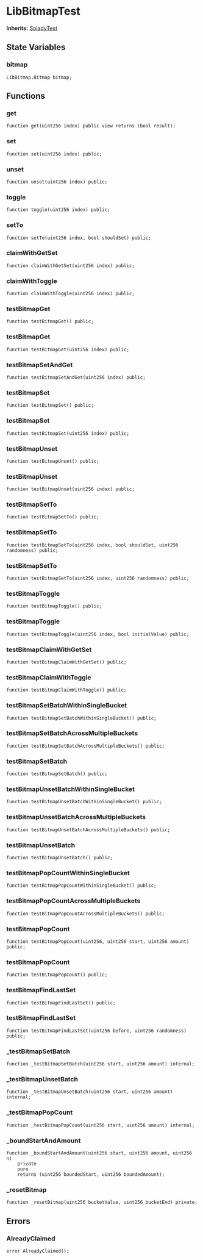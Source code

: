 # LibBitmapTest
**Inherits:**
[SoladyTest](/lib/solady/test/utils/SoladyTest.sol/contract.SoladyTest.md)


## State Variables
### bitmap

```solidity
LibBitmap.Bitmap bitmap;
```


## Functions
### get


```solidity
function get(uint256 index) public view returns (bool result);
```

### set


```solidity
function set(uint256 index) public;
```

### unset


```solidity
function unset(uint256 index) public;
```

### toggle


```solidity
function toggle(uint256 index) public;
```

### setTo


```solidity
function setTo(uint256 index, bool shouldSet) public;
```

### claimWithGetSet


```solidity
function claimWithGetSet(uint256 index) public;
```

### claimWithToggle


```solidity
function claimWithToggle(uint256 index) public;
```

### testBitmapGet


```solidity
function testBitmapGet() public;
```

### testBitmapGet


```solidity
function testBitmapGet(uint256 index) public;
```

### testBitmapSetAndGet


```solidity
function testBitmapSetAndGet(uint256 index) public;
```

### testBitmapSet


```solidity
function testBitmapSet() public;
```

### testBitmapSet


```solidity
function testBitmapSet(uint256 index) public;
```

### testBitmapUnset


```solidity
function testBitmapUnset() public;
```

### testBitmapUnset


```solidity
function testBitmapUnset(uint256 index) public;
```

### testBitmapSetTo


```solidity
function testBitmapSetTo() public;
```

### testBitmapSetTo


```solidity
function testBitmapSetTo(uint256 index, bool shouldSet, uint256 randomness) public;
```

### testBitmapSetTo


```solidity
function testBitmapSetTo(uint256 index, uint256 randomness) public;
```

### testBitmapToggle


```solidity
function testBitmapToggle() public;
```

### testBitmapToggle


```solidity
function testBitmapToggle(uint256 index, bool initialValue) public;
```

### testBitmapClaimWithGetSet


```solidity
function testBitmapClaimWithGetSet() public;
```

### testBitmapClaimWithToggle


```solidity
function testBitmapClaimWithToggle() public;
```

### testBitmapSetBatchWithinSingleBucket


```solidity
function testBitmapSetBatchWithinSingleBucket() public;
```

### testBitmapSetBatchAcrossMultipleBuckets


```solidity
function testBitmapSetBatchAcrossMultipleBuckets() public;
```

### testBitmapSetBatch


```solidity
function testBitmapSetBatch() public;
```

### testBitmapUnsetBatchWithinSingleBucket


```solidity
function testBitmapUnsetBatchWithinSingleBucket() public;
```

### testBitmapUnsetBatchAcrossMultipleBuckets


```solidity
function testBitmapUnsetBatchAcrossMultipleBuckets() public;
```

### testBitmapUnsetBatch


```solidity
function testBitmapUnsetBatch() public;
```

### testBitmapPopCountWithinSingleBucket


```solidity
function testBitmapPopCountWithinSingleBucket() public;
```

### testBitmapPopCountAcrossMultipleBuckets


```solidity
function testBitmapPopCountAcrossMultipleBuckets() public;
```

### testBitmapPopCount


```solidity
function testBitmapPopCount(uint256, uint256 start, uint256 amount) public;
```

### testBitmapPopCount


```solidity
function testBitmapPopCount() public;
```

### testBitmapFindLastSet


```solidity
function testBitmapFindLastSet() public;
```

### testBitmapFindLastSet


```solidity
function testBitmapFindLastSet(uint256 before, uint256 randomness) public;
```

### _testBitmapSetBatch


```solidity
function _testBitmapSetBatch(uint256 start, uint256 amount) internal;
```

### _testBitmapUnsetBatch


```solidity
function _testBitmapUnsetBatch(uint256 start, uint256 amount) internal;
```

### _testBitmapPopCount


```solidity
function _testBitmapPopCount(uint256 start, uint256 amount) internal;
```

### _boundStartAndAmount


```solidity
function _boundStartAndAmount(uint256 start, uint256 amount, uint256 n)
    private
    pure
    returns (uint256 boundedStart, uint256 boundedAmount);
```

### _resetBitmap


```solidity
function _resetBitmap(uint256 bucketValue, uint256 bucketEnd) private;
```

## Errors
### AlreadyClaimed

```solidity
error AlreadyClaimed();
```

